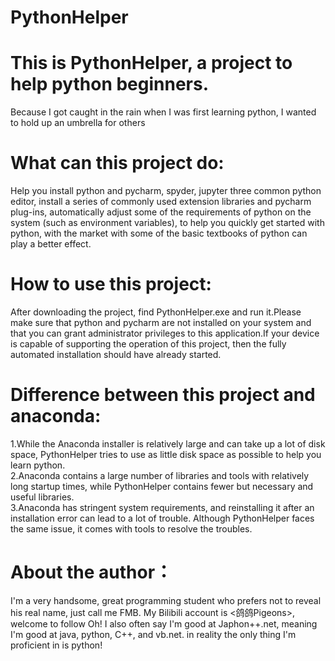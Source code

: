 # PythonHelper


# This is PythonHelper, a project to help python beginners.
Because I got caught in the rain when I was first learning python, I wanted to hold up an umbrella for others


# What can this project do:
Help you install python and pycharm, spyder, jupyter three common python editor, install a series of commonly used extension libraries and pycharm plug-ins, automatically adjust some of the requirements of python on the system (such as environment variables), to help you quickly get started with python, with the market with some of the basic textbooks of python can play a better effect.

# How to use this project:
After downloading the project, find PythonHelper.exe and run it.Please make sure that python and pycharm are not installed on your system and that you can grant administrator privileges to this application.If your device is capable of supporting the operation of this project, then the fully automated installation should have already started.

# Difference between this project and anaconda:
1.While the Anaconda installer is relatively large and can take up a lot of disk space, PythonHelper tries to use as little disk space as possible to help you learn python.<br>
2.Anaconda contains a large number of libraries and tools with relatively long startup times, while PythonHelper contains fewer but necessary and useful libraries.<br>
3.Anaconda has stringent system requirements, and reinstalling it after an installation error can lead to a lot of trouble. Although PythonHelper faces the same issue, it comes with tools to resolve the troubles.

# About the author：
I'm a very handsome, great programming student who prefers not to reveal his real name, just call me FMB. My Bilibili account is <鸽鸽Pigeons>, welcome to follow Oh! I also often say I'm good at Japhon++.net, meaning I'm good at java, python, C++, and vb.net. in reality the only thing I'm proficient in is python!

